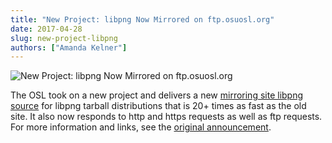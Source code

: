 ```yaml
---
title: "New Project: libpng Now Mirrored on ftp.osuosl.org"
date: 2017-04-28
slug: new-project-libpng
authors: ["Amanda Kelner"]
---
```


![New Project: libpng Now Mirrored on ftp.osuosl.org](/images/NewProjectAdjustedImage.png#blog)

The OSL took on a new project and delivers a new [mirroring site libpng source](http://www.libpng.org/pub/png/libpng.html)
for libpng tarball distributions that is 20+ times as fast as the old site. It
also now responds to http and https requests as well as ftp requests. For more
information and links, see the [original announcement](https://sourceforge.net/p/png-mng/mailman/message/35801076/).
